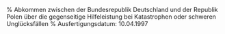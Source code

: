 % Abkommen zwischen der Bundesrepublik Deutschland und der Republik Polen über die gegenseitige Hilfeleistung bei Katastrophen oder schweren Unglücksfällen
% Ausfertigungsdatum: 10.04.1997
 
